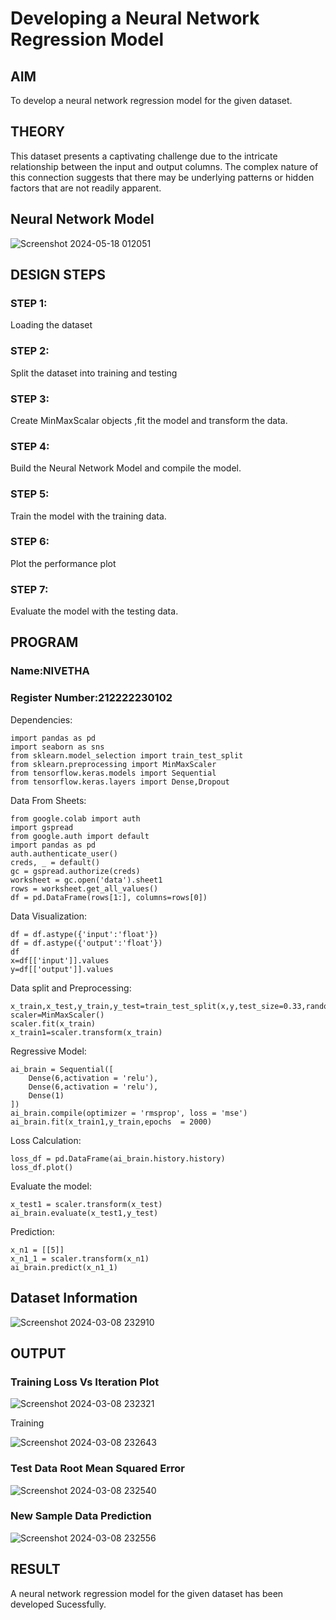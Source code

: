 # Developing a Neural Network Regression Model

## AIM

To develop a neural network regression model for the given dataset.

## THEORY

This dataset presents a captivating challenge due to the intricate relationship between the input and output columns. The complex nature of this connection suggests that there may be underlying patterns or hidden factors that are not readily apparent.

## Neural Network Model

![Screenshot 2024-05-18 012051](https://github.com/NivethaKumar30/basic-nn-model/assets/119559844/3a9e8ba3-daa2-4432-86d3-78d36ce1db8b)


## DESIGN STEPS

### STEP 1:

Loading the dataset

### STEP 2:

Split the dataset into training and testing

### STEP 3:

Create MinMaxScalar objects ,fit the model and transform the data.

### STEP 4:

Build the Neural Network Model and compile the model.

### STEP 5:

Train the model with the training data.

### STEP 6:

Plot the performance plot

### STEP 7:

Evaluate the model with the testing data.

## PROGRAM
### Name:NIVETHA
### Register Number:212222230102

Dependencies:
```
import pandas as pd
import seaborn as sns
from sklearn.model_selection import train_test_split
from sklearn.preprocessing import MinMaxScaler
from tensorflow.keras.models import Sequential
from tensorflow.keras.layers import Dense,Dropout
```

Data From Sheets:
```
from google.colab import auth
import gspread
from google.auth import default
import pandas as pd
auth.authenticate_user()
creds, _ = default()
gc = gspread.authorize(creds)
worksheet = gc.open('data').sheet1
rows = worksheet.get_all_values()
df = pd.DataFrame(rows[1:], columns=rows[0])
```
Data Visualization:
```
df = df.astype({'input':'float'})
df = df.astype({'output':'float'})
df
x=df[['input']].values
y=df[['output']].values
```
Data split and Preprocessing:
```
x_train,x_test,y_train,y_test=train_test_split(x,y,test_size=0.33,random_state=33)
scaler=MinMaxScaler()
scaler.fit(x_train)
x_train1=scaler.transform(x_train)
```
Regressive Model:
```
ai_brain = Sequential([
    Dense(6,activation = 'relu'),
    Dense(6,activation = 'relu'),
    Dense(1)
])
ai_brain.compile(optimizer = 'rmsprop', loss = 'mse')
ai_brain.fit(x_train1,y_train,epochs  = 2000)
```
Loss Calculation:
```
loss_df = pd.DataFrame(ai_brain.history.history)
loss_df.plot()
```
Evaluate the model:
```
x_test1 = scaler.transform(x_test)
ai_brain.evaluate(x_test1,y_test)
```
Prediction:
```
x_n1 = [[5]]
x_n1_1 = scaler.transform(x_n1)
ai_brain.predict(x_n1_1)
```
## Dataset Information

![Screenshot 2024-03-08 232910](https://github.com/NivethaKumar30/basic-nn-model/assets/119559844/e01a3186-57bb-4635-866f-2f5b70b0eef0)


## OUTPUT

### Training Loss Vs Iteration Plot

![Screenshot 2024-03-08 232321](https://github.com/NivethaKumar30/basic-nn-model/assets/119559844/1145c902-a25f-4e97-bb4a-9f530f88bbdf)

Training

![Screenshot 2024-03-08 232643](https://github.com/NivethaKumar30/basic-nn-model/assets/119559844/a94c472b-d09d-4490-9ec1-2ec2e20b3249)


### Test Data Root Mean Squared Error

![Screenshot 2024-03-08 232540](https://github.com/NivethaKumar30/basic-nn-model/assets/119559844/66c471eb-38ca-41ff-b684-087b63895d6f)


### New Sample Data Prediction

![Screenshot 2024-03-08 232556](https://github.com/NivethaKumar30/basic-nn-model/assets/119559844/35477db7-24a2-46ee-8e8e-c125f88d36cd)


## RESULT

A neural network regression model for the given dataset has been developed Sucessfully.
